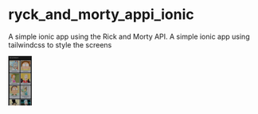 # ryck_and_morty_appi_ionic
A simple ionic app using the Rick and Morty API.
A simple ionic app using tailwindcss to style the screens

<img src="https://github.com/Victhor1/ryck_and_morty_appi_ionic/blob/master/src/1.jpg" height="100" alt="img" />
